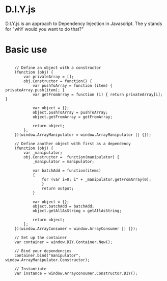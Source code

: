 D.I.Y.js
========

D.I.Y.js is an approach to Dependency Injection in Javascript. The y stands for "whY would you want to do that?"

Basic use
=========

<pre><code>
	// Define an object with a constructor
	(function (obj) {
		var privateArray = [];		
		obj.Constructor = function() {
			var pushToArray = function (item) { privateArray.push(item); }
			var getFromArray = function (i) { return privateArray[i]; }
			
			var object = {};
			object.pushToArray = pushToArray;
			object.getFromArray = getFromArray;
			
			return object;
		};	
	})(window.ArrayManipulator = window.ArrayManipulator || {});

	// Define another object with first as a dependency
	(function (obj) {		
		var _manipulator;		
		obj.Constructor =  function(manipulator) {
			_manipulator = manipulator;

			var batchAdd = function(items)
			{
				for (var i=0; i<items.length; i++)	{ _manipulator.pushToArray(items[i]); }
			}
			var getAllAsString = function()
			{
				var output;
				for (var i=0; i<items.length; i++) { 
					output = output + "<br/>" + _manipulator.getFromArray(0); 
				}
				return output;
			}
			
			var object = {};
			object.batchAdd = batchAdd;
			object.getAllAsString = getAllAsString;
			
			return object;
		};
	})(window.ArrayConsumer = window.ArrayConsumer || {});

	// Set up the container
	var container = window.DIY.Container.New();

	// Bind your dependencies
	container.bind("manipulator", window.ArrayManipulator.Constructor);
	
	// Instantiate
	var instance = window.Arrayconsumer.Constructor.DIY();
	
</pre></code>